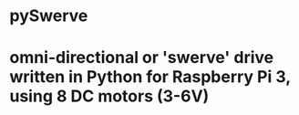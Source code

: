 # pySwerve

# omni-directional or 'swerve' drive written in Python for Raspberry Pi 3, using 8 DC motors (3-6V)
